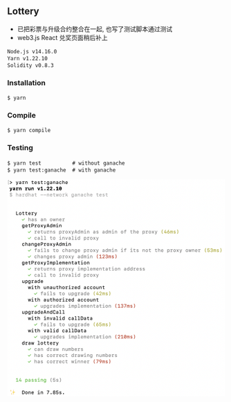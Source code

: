 ## Lottery

* 已把彩票与升级合约整合在一起, 也写了测试脚本通过测试
* web3.js React 兑奖页面稍后补上

```
Node.js v14.16.0
Yarn v1.22.10
Solidity v0.8.3
```

### Installation

```console
$ yarn
```

### Compile

```console
$ yarn compile
```

### Testing

```console
$ yarn test          # without ganache
$ yarn test:ganache  # with ganache
```

![testing](testing.png)
